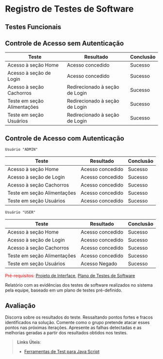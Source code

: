 # Registro de Testes de Software

## Testes Funcionais

## Controle de Acesso sem Autenticação


| Teste  |  Resultado  |  Conclusão |
|--------|-------------|------------|
|Acesso à seção Home|Acesso concedido|Sucesso|
|Acesso à seção de Login|Acesso concedido|Sucesso|
|Acesso à seção Cachorros|Redirecionado à seção de Login|Sucesso|
|Teste em seção Alimentações|Redirecionado à seção de Login|Sucesso|
|Teste em seção Usuários|Redirecionado à seção de Login|Sucesso|

## Controle de Acesso com Autenticação

`Usuário "ADMIN" `

| Teste  |  Resultado  |  Conclusão |
|--------|-------------|------------|
|Acesso à seção Home|Acesso concedido|Sucesso|
|Acesso à seção de Login|Acesso concedido|Sucesso|
|Acesso à seção Cachorros|Acesso concedido|Sucesso|
|Teste em seção Alimentações|Acesso concedido|Sucesso|
|Teste em seção Usuários|Acesso concedido|Sucesso|

`Usuário "USER" `

| Teste  |  Resultado  |  Conclusão |
|--------|-------------|------------|
|Acesso à seção Home|Acesso concedido|Sucesso|
|Acesso à seção de Login|Acesso concedido|Sucesso|
|Acesso à seção Cachorros|Acesso concedido|Sucesso|
|Teste em seção Alimentações|Acesso concedido|Sucesso|
|Teste em seção Usuários|Acesso Negado|Sucesso|




<span style="color:red">Pré-requisitos: <a href="3-Projeto de Interface.md"> Projeto de Interface</a></span>, <a href="8-Plano de Testes de Software.md"> Plano de Testes de Software</a>

Relatório com as evidências dos testes de software realizados no sistema pela equipe, baseado em um plano de testes pré-definido.

## Avaliação

Discorra sobre os resultados do teste. Ressaltando pontos fortes e fracos identificados na solução. Comente como o grupo pretende atacar esses pontos nas próximas iterações. Apresente as falhas detectadas e as melhorias geradas a partir dos resultados obtidos nos testes.

> **Links Úteis**:
> - [Ferramentas de Test para Java Script](https://geekflare.com/javascript-unit-testing/)
